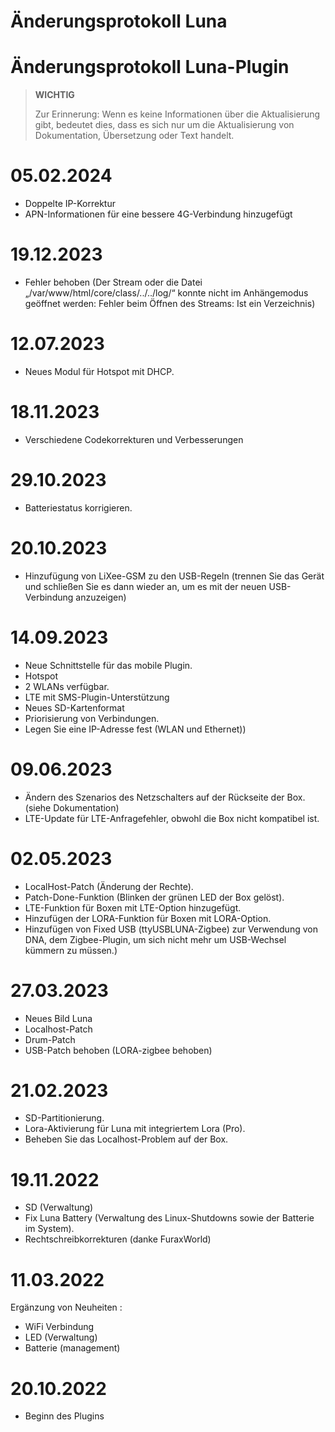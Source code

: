 # Änderungsprotokoll Luna

# Änderungsprotokoll Luna-Plugin

>**WICHTIG**
>
>Zur Erinnerung: Wenn es keine Informationen über die Aktualisierung gibt, bedeutet dies, dass es sich nur um die Aktualisierung von Dokumentation, Übersetzung oder Text handelt.

# 05.02.2024

- Doppelte IP-Korrektur
- APN-Informationen für eine bessere 4G-Verbindung hinzugefügt

# 19.12.2023

- Fehler behoben (Der Stream oder die Datei „/var/www/html/core/class/../../log/“ konnte nicht im Anhängemodus geöffnet werden: Fehler beim Öffnen des Streams: Ist ein Verzeichnis)

# 12.07.2023

- Neues Modul für Hotspot mit DHCP.


# 18.11.2023

- Verschiedene Codekorrekturen und Verbesserungen

# 29.10.2023

- Batteriestatus korrigieren.

# 20.10.2023

- Hinzufügung von LiXee-GSM zu den USB-Regeln (trennen Sie das Gerät und schließen Sie es dann wieder an, um es mit der neuen USB-Verbindung anzuzeigen)

# 14.09.2023

- Neue Schnittstelle für das mobile Plugin.
- Hotspot
- 2 WLANs verfügbar.
- LTE mit SMS-Plugin-Unterstützung
- Neues SD-Kartenformat
- Priorisierung von Verbindungen.
- Legen Sie eine IP-Adresse fest (WLAN und Ethernet))

# 09.06.2023

- Ändern des Szenarios des Netzschalters auf der Rückseite der Box. (siehe Dokumentation)
- LTE-Update für LTE-Anfragefehler, obwohl die Box nicht kompatibel ist.

# 02.05.2023

- LocalHost-Patch (Änderung der Rechte).
- Patch-Done-Funktion (Blinken der grünen LED der Box gelöst).
- LTE-Funktion für Boxen mit LTE-Option hinzugefügt.
- Hinzufügen der LORA-Funktion für Boxen mit LORA-Option.
- Hinzufügen von Fixed USB (ttyUSBLUNA-Zigbee) zur Verwendung von DNA, dem Zigbee-Plugin, um sich nicht mehr um USB-Wechsel kümmern zu müssen.)

# 27.03.2023

- Neues Bild Luna
- Localhost-Patch
- Drum-Patch
- USB-Patch behoben (LORA-zigbee behoben)

# 21.02.2023

- SD-Partitionierung.
- Lora-Aktivierung für Luna mit integriertem Lora (Pro).
- Beheben Sie das Localhost-Problem auf der Box.

# 19.11.2022

- SD (Verwaltung)
- Fix Luna Battery (Verwaltung des Linux-Shutdowns sowie der Batterie im System).
- Rechtschreibkorrekturen (danke FuraxWorld)

# 11.03.2022

Ergänzung von Neuheiten :

- WiFi Verbindung
- LED (Verwaltung)
- Batterie (management)

# 20.10.2022

- Beginn des Plugins
